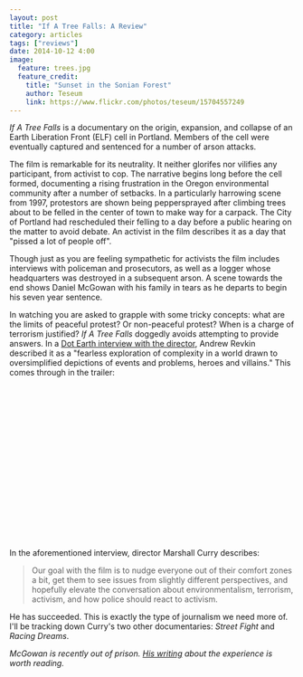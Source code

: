 ```yaml
---
layout: post
title: "If A Tree Falls: A Review"
category: articles
tags: ["reviews"]
date: 2014-10-12 4:00
image:
  feature: trees.jpg
  feature_credit:
    title: "Sunset in the Sonian Forest"
    author: Teseum
    link: https://www.flickr.com/photos/teseum/15704557249
---
```


_If A Tree Falls_ is a documentary on the origin, expansion, and collapse of an Earth Liberation Front (ELF) cell in Portland. Members of the cell were eventually captured and sentenced for a number of arson attacks.

The film is remarkable for its neutrality. It neither glorifes nor vilifies any participant, from activist to cop. The narrative begins long before the cell formed, documenting a rising frustration in the Oregon environmental community after a number of setbacks. In a particularly harrowing scene from 1997, protestors are shown being peppersprayed after climbing trees about to be felled in the center of town to make way for a carpack. The City of Portland had rescheduled their felling to a day before a public hearing on the matter to avoid debate. An activist in the film describes it as a day that "pissed a lot of people off".

Though just as you are feeling sympathetic for activists the film includes interviews with policeman and prosecutors, as well as a logger whose headquarters was destroyed in a subsequent arson. A scene towards the end shows Daniel McGowan with his family in tears as he departs to begin his seven year sentence.

In watching you are asked to grapple with some tricky concepts: what are the limits of peaceful protest? Or non-peaceful protest? When is a charge of terrorism justified? _If A Tree Falls_ doggedly avoids attempting to provide answers. In a [Dot Earth interview with the director][nytimes], Andrew Revkin described it as a "fearless exploration of complexity in a world drawn to oversimplified depictions of events and problems, heroes and villains." This comes through in the trailer:

<p class='embed'>
<object width="480" height="274"><param name="movie" value="http://www.youtube.com/v/QAGxy85R380?version=3&amp;hl=en_US&amp;rel=0"><param name="allowFullScreen" value="true"><param name="allowscriptaccess" value="always"><embed src="https://www.youtube.com/v/QAGxy85R380?version=3&amp;hl=en_US&amp;rel=0" type="application/x-shockwave-flash" width="480" height="274" allowscriptaccess="always" allowfullscreen="true"></object>
</p>

<p/>


In the aforementioned interview, director Marshall Curry describes:

> Our goal with the film is to nudge everyone out of their comfort zones a bit, get them to see issues from slightly different perspectives, and hopefully elevate the conversation about environmentalism, terrorism, activism, and how police should react to activism.

He has succeeded. This is exactly the type of journalism we need more of. I'll be tracking down Curry's two other documentaries: _Street Fight_ and _Racing Dreams_.

[nytimes]: http://dotearth.blogs.nytimes.com/2011/12/13/if-a-tree-falls-can-it-win-an-oscar/

_McGowan is recently out of prison. [His writing][gowan] about the experience is worth reading._

[gowan]: http://www.huffingtonpost.com/daniel-mcgowan/tales-from-inside-the-us_b_212632.html

